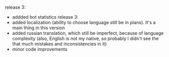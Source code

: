 release 3:  
* addded bot statistics
release 3:  
* added localization (ability to choose language still be in plans). It's a main thing in this version
* added russian translation, which still be imperfect, because of language complexity (also, English is not my native, so probably I didn't see the that much mistakes and inconsistencies in it)
* minor code improvements
